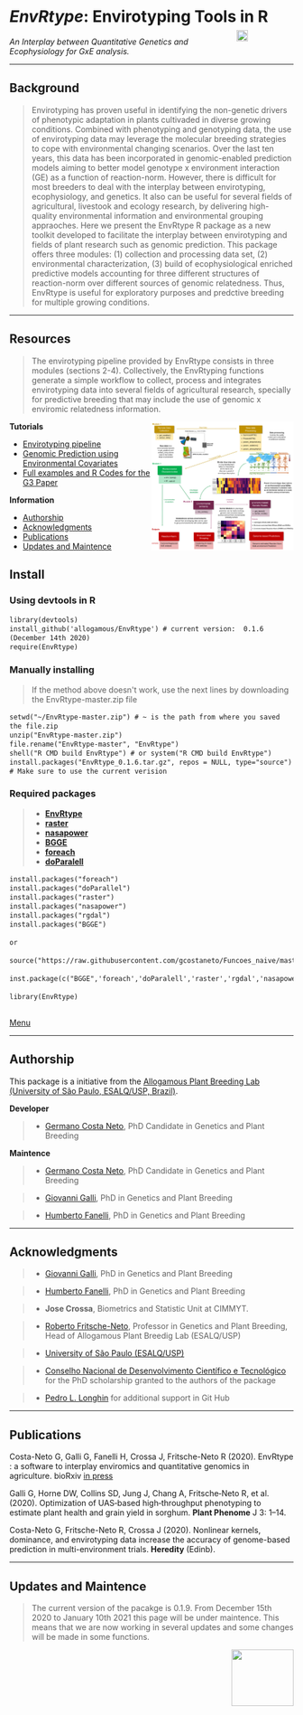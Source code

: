 
# *EnvRtype*: Envirotyping Tools in R <img align="right" src="/fig/logo3_300.png" width="20%" height="20%">

*An Interplay between Quantitative Genetics and Ecophysiology for GxE analysis.*

<div id="menu" />
  
  ---------------------------------------------
  
  ## Background
  
  > Envirotyping has proven useful in identifying the non-genetic drivers of phenotypic adaptation in plants cultivaded in diverse growing conditions. Combined with phenotyping and genotyping data, the use of envirotyping data may leverage the molecular breeding strategies to cope with environmental changing scenarios. Over the last ten years, this data has been incorporated in genomic-enabled prediction models aiming to better model genotype x environment interaction (GE) as a function of reaction-norm. However, there is difficult for most breeders to deal with the interplay between envirotyping, ecophysiology, and genetics. 
> It also can be useful for several fields of agricultural, livestook and ecology research, by delivering high-quality environmental information and environmental grouping appraoches.
> Here we present the EnvRtype R package as a new toolkit developed to facilitate the interplay between envirotyping and fields of plant research such as genomic prediction. This package offers three modules: (1) collection and processing data set, (2) environmental characterization, (3) build of ecophysiological enriched predictive models accounting for three different structures of reaction-norm over different sources of genomic relatedness. Thus, EnvRtype is useful for exploratory purposes and predctive breeding for multiple growing conditions.

<div id="menu" />
  
  ---------------------------------------------
  ## Resources
  
  > The envirotyping pipeline provided by EnvRtype consists in three modules (sections 2-4). Collectively, the EnvRtyping functions generate a simple workflow to collect, process and integrates envirotyping data into several fields of agricultural research, specially for predictive breeding that may include the use of genomic x enviromic relatedness information.
  
  <img align="right" src="/fig/workflow_2.png" width="50%" height="50%">
  


**Tutorials**

* [Envirotyping pipeline](https://github.com/allogamous/EnvRtype/blob/master/Enviromic_pipeline.md)
* [Genomic Prediction using Environmental Covariates](https://github.com/allogamous/EnvRtype/blob/master/Genomic%20Prediction.md)
* [Full examples and R Codes for the G3 Paper](https://raw.githubusercontent.com/allogamous/EnvRtype/master/EnvRtype_full_tutorial.R)

**Information**
* [Authorship](#P4)
* [Acknowledgments](#P5)
* [Publications](#P6)
* [Updates and Maintence](#P7)

              
<div id="Instal" />
                
## Install

### Using devtools in R

```{r}
library(devtools)
install_github('allogamous/EnvRtype') # current version:  0.1.6 (December 14th 2020)
require(EnvRtype)
  ```
### Manually installing

> If the method above doesn't work, use the next lines by downloading the EnvRtype-master.zip file

```{r}
setwd("~/EnvRtype-master.zip") # ~ is the path from where you saved the file.zip
unzip("EnvRtype-master.zip") 
file.rename("EnvRtype-master", "EnvRtype") 
shell("R CMD build EnvRtype") # or system("R CMD build EnvRtype")
install.packages("EnvRtype_0.1.6.tar.gz", repos = NULL, type="source") # Make sure to use the current verision
```
 
 ### Required packages
 
> * **[EnvRtype](https://github.com/allogamous/EnvRtype)** 
> * **[raster](https://CRAN.R-project.org/package=raster)** 
> * **[nasapower](https://github.com/ropensci/nasapower)** 
> * **[BGGE](https://github.com/italo-granato/BGGE)**
> * **[foreach](https://github.com/cran/foreach)**
> * **[doParalell](https://github.com/cran/doparallel)**
                
```{r}
install.packages("foreach")
install.packages("doParallel")
install.packages("raster")
install.packages("nasapower")
install.packages("rgdal")
install.packages("BGGE")
              
or
              
source("https://raw.githubusercontent.com/gcostaneto/Funcoes_naive/master/instpackage.R");
              
inst.package(c("BGGE",'foreach','doParalell','raster','rgdal','nasapower'));

library(EnvRtype)
              
```
<!-- toc -->
[Menu](#menu)
                  
 <div id="P1" />
  
------------------------------------------------------------

## Authorship

This package is a initiative from the [Allogamous Plant Breeding Lab (University of São Paulo, ESALQ/USP, Brazil)](http://www.genetica.esalq.usp.br/en/lab/allogamous-plant-breeding-laboratory).

**Developer**

> * [Germano Costa Neto](https://github.com/gcostaneto), PhD Candidate in Genetics and Plant Breeding


**Maintence**

> * [Germano Costa Neto](https://github.com/gcostaneto), PhD Candidate in Genetics and Plant Breeding

> * [Giovanni Galli](https://github.com/giovannigalli), PhD in Genetics and Plant Breeding

> * [Humberto Fanelli](https://github.com/humbertofanelli), PhD in Genetics and Plant Breeding


<div id="P5" />

------------------------------------------------------------

## Acknowledgments

> * [Giovanni Galli](https://github.com/giovannigalli), PhD in Genetics and Plant Breeding

> * [Humberto Fanelli](https://github.com/humbertofanelli), PhD in Genetics and Plant Breeding

> * **Jose Crossa**, Biometrics and Statistic Unit at CIMMYT.

> * [Roberto Fritsche-Neto](roberto.neto@usp.br), Professor in Genetics and Plant Breeding, Head of Allogamous Plant Breedig Lab (ESALQ/USP)

> * [University of São Paulo (ESALQ/USP)](https://www.esalq.usp.br/)

> * [Conselho Nacional de Desenvolvimento Científico e Tecnológico](http://www.cnpq.br/) for the PhD scholarship granted to the authors of the package

> * [Pedro L. Longhin](https://github.com/pedro-longhin) for additional support in Git Hub

<div id="P6" />

------------------------------------------------------------

## Publications


Costa-Neto G, Galli G, Fanelli H, Crossa J, Fritsche-Neto R (2020). EnvRtype : a software to interplay enviromics and quantitative genomics in agriculture. bioRxiv [in press](https://www.biorxiv.org/content/10.1101/2020.10.14.339705v1)

Galli G, Horne DW, Collins SD, Jung J, Chang A, Fritsche‐Neto R, et al. (2020). Optimization of UAS‐based high‐throughput phenotyping to estimate plant health and grain yield in sorghum. **Plant Phenome** J 3: 1–14.

Costa-Neto G, Fritsche-Neto R, Crossa J (2020). Nonlinear kernels, dominance, and envirotyping data increase the accuracy of genome-based prediction in multi-environment trials. **Heredity** (Edinb).

  
  <div id="P7" />
  
  ---------------------------------------------
  
  ## Updates and Maintence
  
  > The current version of the pacakge is 0.1.9.
  > From December 15th 2020 to January 10th 2021 this page will be under maintence. This means that we are now working in several updates and some changes will be made in some functions.


<img align="right" width="110" height="100" src="/fig/logo_alogamas.png">


<div id="menu" />

